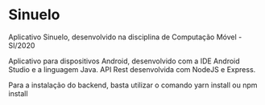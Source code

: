 # Sinuelo
Aplicativo Sinuelo, desenvolvido na disciplina de Computação Móvel - SI/2020

Aplicativo para dispositivos Android, desenvolvido com a IDE Android Studio e a linguagem Java.
API Rest desenvolvida com NodeJS e Express.

Para a instalação do backend, basta utilizar o comando yarn install ou npm install
